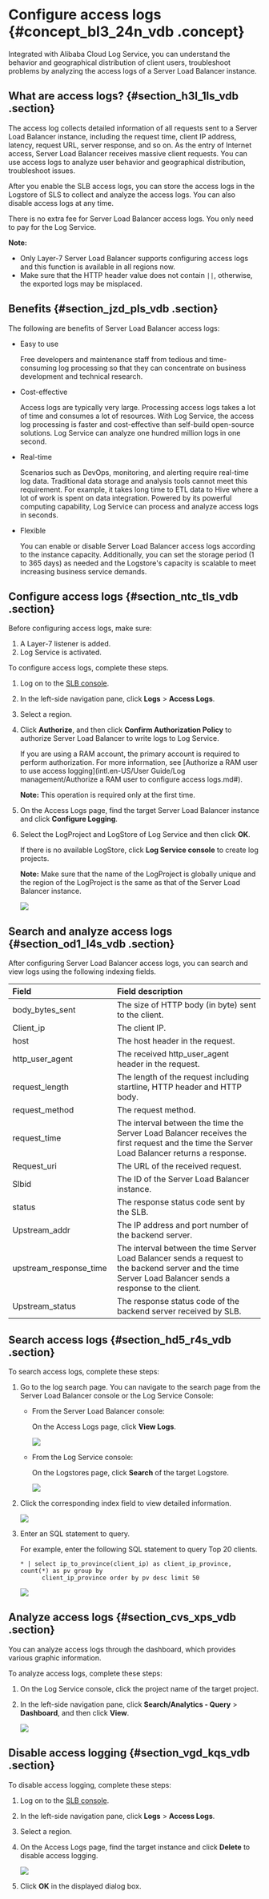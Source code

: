 # Configure access logs {#concept_bl3_24n_vdb .concept}

Integrated with Alibaba Cloud Log Service, you can understand the behavior and geographical distribution of client users, troubleshoot problems by analyzing the access logs of a Server Load Balancer instance.

## What are access logs? {#section_h3l_1ls_vdb .section}

The access log collects detailed information of all requests sent to a Server Load Balancer instance, including the request time, client IP address, latency, request URL, server response, and so on. As the entry of Internet access, Server Load Balancer receives massive client requests. You can use access logs to analyze user behavior and geographical distribution, troubleshoot issues.

After you enable the SLB access logs, you can store the access logs in the Logstore of SLS to collect and analyze the access logs. You can also disable access logs at any time.

There is no extra fee for Server Load Balancer access logs. You only need to pay for the Log Service.

**Note:** 

-   Only Layer-7 Server Load Balancer supports configuring access logs and this function is available in all regions now.
-   Make sure that the HTTP header value does not contain `||`, otherwise, the exported logs may be misplaced.

## Benefits {#section_jzd_pls_vdb .section}

The following are benefits of Server Load Balancer access logs:

-   Easy to use

    Free developers and maintenance staff from tedious and time-consuming log processing so that they can concentrate on business development and technical research.

-   Cost-effective

    Access logs are typically very large. Processing access logs takes a lot of time and consumes a lot of resources. With Log Service, the access log processing is faster and cost-effective than self-build open-source solutions. Log Service can analyze one hundred million logs in one second.

-   Real-time

    Scenarios such as DevOps, monitoring, and alerting require real-time log data. Traditional data storage and analysis tools cannot meet this requirement. For example, it takes long time to ETL data to Hive where a lot of work is spent on data integration. Powered by its powerful computing capability, Log Service can process and analyze access logs in seconds.

-   Flexible

    You can enable or disable Server Load Balancer access logs according to the instance capacity. Additionally, you can set the storage period \(1 to 365 days\) as needed and the Logstore's capacity is scalable to meet increasing business service demands.


## Configure access logs {#section_ntc_tls_vdb .section}

Before configuring access logs, make sure:

1.  A Layer-7 listener is added.
2.  Log Service is activated.

To configure access logs, complete these steps.

1.  Log on to the [SLB console](https://slb.console.aliyun.com).
2.  In the left-side navigation pane, click **Logs** \> **Access Logs**.
3.  Select a region.
4.  Click **Authorize**, and then click **Confirm Authorization Policy** to authorize Server Load Balancer to write logs to Log Service.

    If you are using a RAM account, the primary account is required to perform authorization. For more information, see [Authorize a RAM user to use access logging](intl.en-US/User Guide/Log management/Authorize a RAM user to configure access logs.md#).

    **Note:** This operation is required only at the first time.

5.  On the Access Logs page, find the target Server Load Balancer instance and click **Configure Logging**.
6.  Select the LogProject and LogStore of Log Service and then click **OK**.

    If there is no available LogStore, click **Log Service console** to create log projects.

    **Note:** Make sure that the name of the LogProject is globally unique and the region of the LogProject is the same as that of the Server Load Balancer instance.

    ![](http://static-aliyun-doc.oss-cn-hangzhou.aliyuncs.com/assets/img/15681/15368937867478_en-US.png)


## Search and analyze access logs {#section_od1_l4s_vdb .section}

After configuring Server Load Balancer access logs, you can search and view logs using the following indexing fields.

|Field|Field description|
|:----|:----------------|
|body\_bytes\_sent|The size of HTTP body \(in byte\) sent to the client.|
|Client\_ip|The client IP.|
|host |The host header in the request.|
|http\_user\_agent|The received http\_user\_agent header in the request.|
|request\_length |The length of the request including startline, HTTP header and HTTP body.|
|request\_method |The request method.|
|request\_time|The interval between the time the Server Load Balancer receives the first request and the time the Server Load Balancer returns a response.|
|Request\_uri|The URL of the received request.|
|Slbid|The ID of the Server Load Balancer instance.|
|status|The response status code sent by the SLB.|
|Upstream\_addr|The IP address and port number of the backend server.|
|upstream\_response\_time |The interval between the time Server Load Balancer sends a request to the backend server and the time Server Load Balancer sends a response to the client.|
|Upstream\_status|The response status code of the backend server received by SLB.|

## Search access logs {#section_hd5_r4s_vdb .section}

To search access logs, complete these steps:

1.  Go to the log search page. You can navigate to the search page from the Server Load Balancer console or the Log Service Console:
    -   From the Server Load Balancer console:

        On the Access Logs page, click **View Logs**.

        ![](http://static-aliyun-doc.oss-cn-hangzhou.aliyuncs.com/assets/img/15681/15368937877479_en-US.png)

    -   From the Log Service console:

        On the Logstores page, click **Search** of the target Logstore.

        ![](http://static-aliyun-doc.oss-cn-hangzhou.aliyuncs.com/assets/img/4150/15368937872492_en-US.png)

2.  Click the corresponding index field to view detailed information.

    ![](http://static-aliyun-doc.oss-cn-hangzhou.aliyuncs.com/assets/img/4150/15368937872493_en-US.png)

3.  Enter an SQL statement to query.

    For example, enter the following SQL statement to query Top 20 clients.

    ```
    * | select ip_to_province(client_ip) as client_ip_province, count(*) as pv group by
          client_ip_province order by pv desc limit 50
    ```

    ![](http://static-aliyun-doc.oss-cn-hangzhou.aliyuncs.com/assets/img/4150/15368937872494_en-US.png)


## Analyze access logs {#section_cvs_xps_vdb .section}

You can analyze access logs through the dashboard, which provides various graphic information.

To analyze access logs, complete these steps:

1.  On the Log Service console, click the project name of the target project.
2.  In the left-side navigation pane, click **Search/Analytics - Query** \> **Dashboard**, and then click **View**.

    ![](http://static-aliyun-doc.oss-cn-hangzhou.aliyuncs.com/assets/img/4150/15368937872495_en-US.png)


## Disable access logging {#section_vgd_kqs_vdb .section}

To disable access logging, complete these steps:

1.  Log on to the [SLB console](https://slb.console.aliyun.com).
2.  In the left-side navigation pane, click **Logs** \> **Access Logs**.
3.  Select a region.
4.  On the Access Logs page, find the target instance and click **Delete** to disable access logging.

    ![](http://static-aliyun-doc.oss-cn-hangzhou.aliyuncs.com/assets/img/15681/15368937877480_en-US.png)

5.  Click **OK** in the displayed dialog box.

